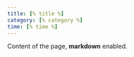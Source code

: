 ```yaml
---
title: [% title %]
category: [% category %]
time: [% time %]
---
```

Content of the page, **markdown** enabled.
